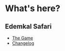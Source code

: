 
# What's here?
## Edemkal Safari 
* [The Game](https://snappsu.github.io/Edemkal/edemkal-safari/)
* [Changelog](https://snappsu.github.io/Edemkal/edemkal-safari/changelog)
